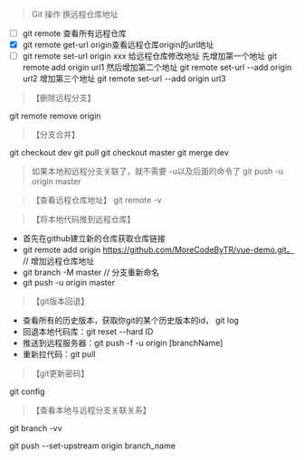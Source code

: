>Git 操作 换远程仓库地址

- [ ] git remote 查看所有远程仓库
- [x]  git remote get-url origin查看远程仓库origin的url地址
- [ ] git remote set-url origin xxx 给远程仓库修改地址
先增加第一个地址 git remote add origin url1
然后增加第二个地址 git remote set-url --add origin url2
增加第三个地址 git remote set-url --add origin url3

>【删除远程分支】

git remote remove origin


>【分支合并】

git checkout dev
git pull
git checkout master
git merge dev

>如果本地和远程分支关联了，就不需要 -u以及后面的命令了
git push -u origin master

>【查看远程仓库地址】
git remote -v

>【将本地代码推到远程仓库】
- 首先在github建立新的仓库获取仓库链接
- git remote add origin https://github.com/MoreCodeByTR/vue-demo.git。 // 增加远程仓库地址
- git branch -M master       // 分支重新命名
- git push -u origin master               


>【git版本回退】
- 查看所有的历史版本，获取你git的某个历史版本的id， git log
- 回退本地代码库：git reset --hard ID
- 推送到远程服务器：git push -f -u origin [branchName]
- 重新拉代码：git pull


>【git更新密码】

 git config


>【查看本地与远程分支关联关系】

git branch -vv

git push --set-upstream origin branch_name